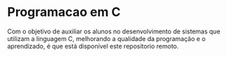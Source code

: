 # Programacao em C
Com o objetivo de auxiliar os alunos no desenvolvimento de sistemas que utilizam a linguagem C, melhorando a qualidade da programação e o aprendizado, é que está disponível este repositorio remoto.
